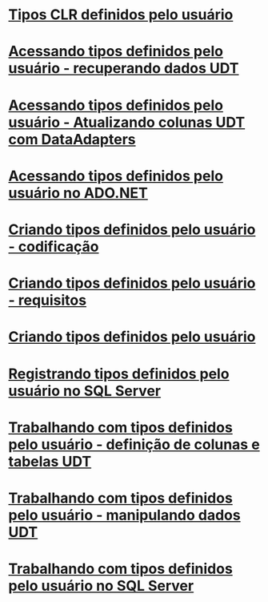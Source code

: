 # [Tipos CLR definidos pelo usuário](clr-user-defined-types.md)
# [Acessando tipos definidos pelo usuário - recuperando dados UDT](accessing-user-defined-types-retrieving-udt-data.md)
# [Acessando tipos definidos pelo usuário - Atualizando colunas UDT com DataAdapters](accessing-user-defined-types-updating-udt-columns-with-dataadapters.md)
# [Acessando tipos definidos pelo usuário no ADO.NET](accessing-user-defined-types-in-ado-net.md)
# [Criando tipos definidos pelo usuário - codificação](creating-user-defined-types-coding.md)
# [Criando tipos definidos pelo usuário - requisitos](creating-user-defined-types-requirements.md)
# [Criando tipos definidos pelo usuário](creating-user-defined-types.md)
# [Registrando tipos definidos pelo usuário no SQL Server](registering-user-defined-types-in-sql-server.md)
# [Trabalhando com tipos definidos pelo usuário - definição de colunas e tabelas UDT](working-with-user-defined-types-defining-udt-tables-and-columns.md)
# [Trabalhando com tipos definidos pelo usuário - manipulando dados UDT](working-with-user-defined-types-manipulating-udt-data.md)
# [Trabalhando com tipos definidos pelo usuário no SQL Server](working-with-user-defined-types-in-sql-server.md)
